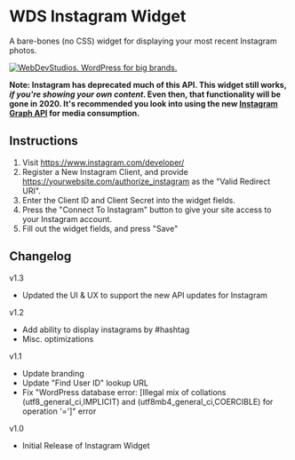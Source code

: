 WDS Instagram Widget
=========
A bare-bones (no CSS) widget for displaying your most recent Instagram photos.

<a href="https://webdevstudios.com/contact/"><img src="https://webdevstudios.com/wp-content/uploads/2018/04/wds-github-banner.png" alt="WebDevStudios. WordPress for big brands."></a>

**Note: Instagram has deprecated much of this API. This widget still works, _if you're showing your own content_. Even then, that functionality will be gone in 2020. It's recommended you look into using the new [Instagram Graph API](https://developers.facebook.com/docs/instagram-api) for media consumption.**

## Instructions

1. Visit https://www.instagram.com/developer/
2. Register a New Instagram Client, and provide https://yourwebsite.com/authorize_instagram as the "Valid Redirect URI".
3. Enter the Client ID and Client Secret into the widget fields.
4. Press the "Connect To Instagram" button to give your site access to your Instagram account.
5. Fill out the widget fields, and press "Save"

## Changelog

v1.3
* Updated the UI & UX to support the new API updates for Instagram

v1.2
* Add ability to display instagrams by #hashtag
* Misc. optimizations

v1.1
* Update branding
* Update "Find User ID" lookup URL
* Fix "WordPress database error: [Illegal mix of collations (utf8_general_ci,IMPLICIT) and (utf8mb4_general_ci,COERCIBLE) for operation '=']" error

v1.0
* Initial Release of Instagram Widget
